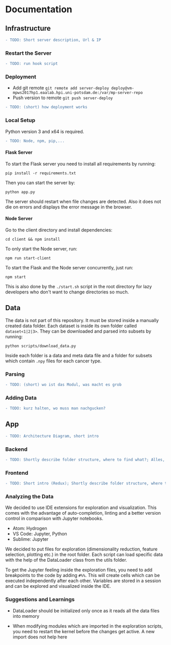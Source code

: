 # Documentation

## Infrastructure

```diff
- TODO: Short server description, Url & IP
```

### Restart the Server

```diff
- TODO: run hook script
```

### Deployment

* Add git remote `git remote add server-deploy deploy@vm-mpws2017hp1.eaalab.hpi.uni-potsdam.de:/var/mp-server-repo`
* Push version to remote `git push server-deploy`

```diff
- TODO: (short) how deployment works
```

### Local Setup

Python version 3 and x64 is required.

```diff
- TODO: Node, npm, pip,...
```

#### Flask Server

To start the Flask server you need to install all requirements by running:

```
pip install -r requirements.txt
```

Then you can start the server by:

```
python app.py
```

The server should restart when file changes are detected. Also it does not die on errors and displays the error message in the browser.

#### Node Server

Go to the client directory and install dependencies:

```
cd client && npm install
```

To only start the Node server, run:

```
npm run start-client
```

To start the Flask and the Node server concurrently, just run:

```
npm start
```

This is also done by the `./start.sh` script in the root directory for lazy developers who don't want to change directories so much.

## Data

The data is not part of this repository. It must be stored inside a manually created data folder.
Each dataset is inside its own folder called `dataset<1|2|3>`.
They can be downloaded and parsed into subsets by running:

```
python scripts/download_data.py
```

Inside each folder is a data and meta data file and a folder for subsets which contain `.npy` files for each cancer type.

### Parsing

```diff
- TODO: (short) wo ist das Modul, was macht es grob
```

### Adding Data

```diff
- TODO: kurz halten, wo muss man nachgucken?
```

## App

```diff
- TODO: Architecture Diagram, short intro
```

### Backend

```diff
- TODO: Shortly describe folder structure, where to find what?; Alles, was aus dem Code nicht direkt hervor geht
```

### Frontend

```diff
- TODO: Short intro (Redux); Shortly describe folder structure, where to find what?
```

### Analyzing the Data

We decided to use IDE extensions for exploration and visualization.
This comes with the advantage of auto-completion, linting and a better version control in comparison with Jupyter notebooks.

* Atom: Hydrogen
* VS Code: Jupyter, Python
* Sublime: Jupyter

We decided to put files for exploration (dimensionality reduction, feature selection, plotting etc.) in the root folder.
Each script can load specific data with the help of the DataLoader class from the utils folder.

To get the Jupyter feeling inside the exploration files, you need to add breakpoints to the code by adding `#%%`.
This will create cells which can be executed independently after each other. Variables are stored in a session and can be explored and visualized inside the IDE.

### Suggestions and Learnings

* DataLoader should be initialized only once as it reads all the data files into memory

* When modifying modules which are imported in the exploration scripts, you need to restart the kernel before the changes get active. A new import does not help here
